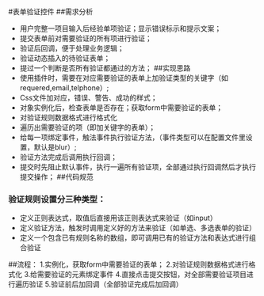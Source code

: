#表单验证控件
##需求分析
- 用户完整一项目输入后经验单项验证；显示错误标示和提示文案；
- 提交表单前对需要验证的所有项进行验证；
- 验证后回调，便于处理业务逻辑；
- 验证动态插入的待验证表单；
- 提过一个判断是否所有验证都通过的方法；
##实现思路
- 使用插件时，需要在对应需要验证的表单上加验证类型的关键字（如requered,email,telphone）;
- Css文件加对应，错误、警告、成功的样式；
- 对象实例化后，检查表单是否存在；获取form中需要验证的表单；
- 对验证规则数据格式进行格式化
- 遍历出需要验证的项（即加关键字的表单）；
- 给每一项绑定事件，触法事件执行验证方法，（事件类型可以在配置文件里设置，默认是blur）;
- 验证方法完成后调用执行回调；
- 提交时先阻止默认事件，执行一遍所有验证项，全部通过执行回调然后才执行提交操作；
##代码规范

### 验证规则设置分三种类型：
- 定义正则表达式，取值后直接用该正则表达式来验证（如input）
- 定义验证方法，触发时调用定义好的方法来验证（如单选、多选表单的验证）
- 定义一个包含已有规则名称的数组，即可调用已有的验证方法和表达式进行组合验证

##流程：
1.实例化，获取form中需要验证的表单；
2.对验证规则数据格式进行格式化
3.给需要验证的元素绑定事件
4.直接点击提交按钮，对全部需要验证项目进行遍历验证
5.验证前后加回调（全部验证完成后加回调）
